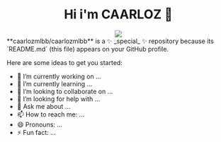 <div align="center">
  <h1>Hi i'm CAARLOZ 👋</h1>
  <img src="https://recluit.com/WP-Blog/wp-content/uploads/2023/10/tecnologia-moderna-abstracta-desarrollador-pantalla-codigo-programacion-lenguaje-programacion-c-script-computadora-fondo-tecnologia-software.jpg">
  </div>
**caarlozmlbb/caarlozmlbb** is a ✨ _special_ ✨ repository because its `README.md` (this file) appears on your GitHub profile.

Here are some ideas to get you started:

- 🔭 I’m currently working on ...
- 🌱 I’m currently learning ...
- 👯 I’m looking to collaborate on ...
- 🤔 I’m looking for help with ...
- 💬 Ask me about ...
- 📫 How to reach me: ...
- 😄 Pronouns: ...
- ⚡ Fun fact: ...


